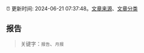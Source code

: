 :alarm_clock: 更新时间: 2024-06-21 07:37:48。[文章来源](/README.md)、[文章分类](/TAGS.md)

## 报告


> 关键字：`报告`、`月报`



